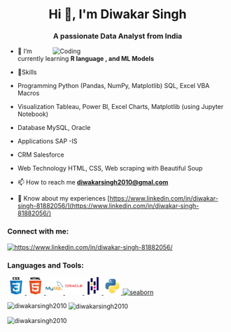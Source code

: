 <h1 align="center">Hi 👋, I'm Diwakar Singh</h1>
<h3 align="center">A passionate Data Analyst from India</h3>

<img align="Right" Alt="Coding" width="400" src="https://www.careerguide.com/career/wp-content/uploads/2021/01/coding_gif.gif">

- 🌱 I’m currently learning **R language , and ML Models**

- 🌱Skills
-	Programming		Python (Pandas, NumPy, Matplotlib) SQL, Excel VBA Macros
-	Visualization		Tableau, Power BI, Excel Charts, Matplotlib (using Jupyter Notebook)
-	Database		MySQL, Oracle
-	Applications		SAP -IS
-	CRM			Salesforce
-	Web Technology	HTML, CSS, Web scraping with Beautiful Soup


- 📫 How to reach me **diwakarsingh2010@gmal.com**

- 📄 Know about my experiences [https://www.linkedin.com/in/diwakar-singh-81882056/](https://www.linkedin.com/in/diwakar-singh-81882056/)

<h3 align="left">Connect with me:</h3>
<p align="left">
<a href="https://linkedin.com/in/https://www.linkedin.com/in/diwakar-singh-81882056/" target="blank"><img align="center" src="https://raw.githubusercontent.com/rahuldkjain/github-profile-readme-generator/master/src/images/icons/Social/linked-in-alt.svg" alt="https://www.linkedin.com/in/diwakar-singh-81882056/" height="30" width="40" /></a>
</p>

<h3 align="left">Languages and Tools:</h3>
<p align="left"> <a href="https://www.w3schools.com/css/" target="_blank" rel="noreferrer"> <img src="https://raw.githubusercontent.com/devicons/devicon/master/icons/css3/css3-original-wordmark.svg" alt="css3" width="40" height="40"/> </a> <a href="https://www.w3.org/html/" target="_blank" rel="noreferrer"> <img src="https://raw.githubusercontent.com/devicons/devicon/master/icons/html5/html5-original-wordmark.svg" alt="html5" width="40" height="40"/> </a> <a href="https://www.mysql.com/" target="_blank" rel="noreferrer"> <img src="https://raw.githubusercontent.com/devicons/devicon/master/icons/mysql/mysql-original-wordmark.svg" alt="mysql" width="40" height="40"/> </a> <a href="https://www.oracle.com/" target="_blank" rel="noreferrer"> <img src="https://raw.githubusercontent.com/devicons/devicon/master/icons/oracle/oracle-original.svg" alt="oracle" width="40" height="40"/> </a> <a href="https://pandas.pydata.org/" target="_blank" rel="noreferrer"> <img src="https://raw.githubusercontent.com/devicons/devicon/2ae2a900d2f041da66e950e4d48052658d850630/icons/pandas/pandas-original.svg" alt="pandas" width="40" height="40"/> </a> <a href="https://www.python.org" target="_blank" rel="noreferrer"> <img src="https://raw.githubusercontent.com/devicons/devicon/master/icons/python/python-original.svg" alt="python" width="40" height="40"/> </a> <a href="https://seaborn.pydata.org/" target="_blank" rel="noreferrer"> <img src="https://seaborn.pydata.org/_images/logo-mark-lightbg.svg" alt="seaborn" width="40" height="40"/> </a> </p>

<p><img align="left" src="https://github-readme-stats.vercel.app/api/top-langs?username=diwakarsingh2010&show_icons=true&locale=en&layout=compact" alt="diwakarsingh2010" /></p>

<p>&nbsp;<img align="center" src="https://github-readme-stats.vercel.app/api?username=diwakarsingh2010&show_icons=true&locale=en" alt="diwakarsingh2010" /></p>

<p><img align="center" src="https://github-readme-streak-stats.herokuapp.com/?user=diwakarsingh2010&" alt="diwakarsingh2010" /></p>
